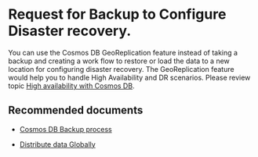 <properties
	pageTitle="CosmosDB Backup and Restore" 
	description="CosmosDB Backup and Restore"
	service="microsoft.documentdb"
	resource="databaseAccounts"
	authors="balaksms"
	displayOrder="75"
	selfHelpType="resource"
	supportTopicIds="32597495"
	resourceTags=""
	productPesIds="15585"
	cloudEnvironments="public"
/>

# Request for Backup to Configure Disaster recovery.

You can use the Cosmos DB GeoReplication feature instead of taking a backup and creating a work flow to restore or load the data to a new location for configuring disaster recovery. The GeoReplication feature would help you to handle High Availability and DR scenarios.  Please review topic [High availability with Cosmos DB](https://docs.microsoft.com/azure/cosmos-db/online-backup-and-restore#high-availability-with-cosmos-db---a-recap).



## **Recommended documents**

* [Cosmos DB Backup process](https://docs.microsoft.com/azure/cosmos-db/online-backup-and-restore#high-availability-with-cosmos-db---a-recap)

* [Distribute data Globally](https://docs.microsoft.com/azure/cosmos-db/distribute-data-globally)
